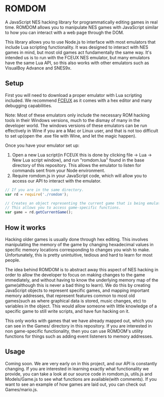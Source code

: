 # ROMDOM
A JavaScript NES hacking library for programmatically editing games in real time. ROMDOM allows you to manipulate NES games with JavaScript similar to how you can interact with a web page through the DOM.

This library allows you to use Node.js to interface with most emulators that include Lua scripting functionality. It was designed to interact with NES games in mind, but most old games act fundamentally the same way. It's intended us is to run with the FCEUX NES emulator, but many emulators have the same Lua API, so this also works with other emulators such as VisualBoy Advance and SNES9x.

## Setup

First you will need to download a proper emulator with Lua scripting included. We recommend [FCEUX](http://www.fceux.com/web/download.html) as it comes with a hex editor and many debugging capabilities. 

Note: Most of these emulators only include the necessary ROM hacking tools in their Windows versions, much to the dismay of many in the developer world. The windows versions of these emulators can be run effectively in Wine if you are a Mac or Linux user, and that is not too difficult to set up(open the .exe file with Wine, and let the magic happen).

Once you have your emulator set up:

1. Open a new Lua script(in FCEUX this is done by clicking file -> Lua -> New Lua script window), and run "romdom.lua" found in the base directory of this repository. This allows the emulator to listen for commands sent from your Node environment.
2. Require romdom.js in your JavaScript code, which will allow you to access our API to interact with the emulator.
```javascript
// If you are in the same directory.
var rd = require('./romdom');

// Creates an object representing the current game that is being emulated.
// This allows you to access game-specific functions.
var game = rd.getCurrentGame();
```

## How it works

Hacking older games is usually done through hex editing. This involves manipulating the memory of the game by changing hexadecimal values in specific memory locations corresponding to changes you wish to make. Unfortunately, this is pretty unintuitive, tedious and hard to learn for most people.

The idea behind ROMDOM is to abstract away this aspect of NES hacking in order to allow the developer to focus on making changes to the game immediately, and without having to know the underlying memory map of the game(although this is never a bad thing to learn). We do this by creating JavaScript objects to represent specific games, and mapping important memory addresses, that represent features common to most old games(such as where graphical data is stored, music changes, etc) to variables in the object. This would allow someone with little knowledge of a specific game to still write scripts, and have fun hacking on it.

This only works with games that we have already mapped out, which you can see in the Games/ directory in this repository. If you are interested in non game-specific functionality, then you can use ROMDOM's utility functions for things such as adding event listeners to memory addresses.

## Usage

Coming soon. We are very early on in this project, and our API is constantly changing. If you are interested in learning exactly what functionality we provide, you can take a look at our source code in romdom.js, utils.js and Models/Game.js to see what functions are available(with comments). If you want to see an example of how games are laid out, you can check out Games/mario.js.
